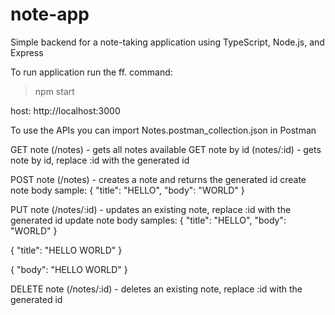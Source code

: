 # note-app

Simple backend for a note-taking application using TypeScript, Node.js, and Express

To run application run the ff. command:

> npm start

host: http://localhost:3000

To use the APIs you can import Notes.postman_collection.json in Postman

GET note (/notes) - gets all notes available
GET note by id (notes/:id) - gets note by id, replace :id with the generated id

POST note (/notes) - creates a note and returns the generated id
create note body sample:
{
"title": "HELLO",
"body": "WORLD"
}

PUT note (/notes/:id) - updates an existing note, replace :id with the generated id
update note body samples:
{
"title": "HELLO",
"body": "WORLD"
}

{
"title": "HELLO WORLD"
}

{
"body": "HELLO WORLD"
}

DELETE note (/notes/:id) - deletes an existing note, replace :id with the generated id

